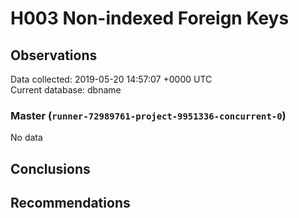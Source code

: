 # H003 Non-indexed Foreign Keys #

## Observations ##
Data collected: 2019-05-20 14:57:07 +0000 UTC  
Current database: dbname  

### Master (`runner-72989761-project-9951336-concurrent-0`) ###


No data


## Conclusions ##


## Recommendations ##

